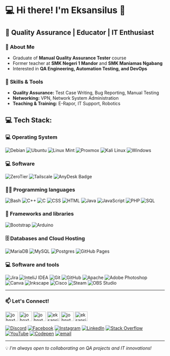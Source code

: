 # 💻 Hi there! I'm Eksansilus 👋  
## 🎯 Quality Assurance | Educator | IT Enthusiast  

### 🔎 **About Me**  
- Graduate of **Manual Quality Assurance Tester** course  
- Former teacher at **SMK Negeri 1 Mandor** and **SMK Maniamas Ngabang**  
- Interested in **QA Engineering, Automation Testing, and DevOps**  

### 🚀 **Skills & Tools**  
- **Quality Assurance:** Test Case Writing, Bug Reporting, Manual Testing  
- **Networking:** VPN, Network System Administration  
- **Teaching & Training:** E-Rapor, IT Support, Robotics  

## 💻 Tech Stack:
### 💻 Operating System

![Debian](https://img.shields.io/badge/debian-red?style=for-the-badge&logo=debian&logoColor=orange&color=darkred)
![Ubuntu](https://img.shields.io/badge/Ubuntu-E95420?style=for-the-badge&logo=Ubuntu&logoColor=white)
![Linux Mint](https://img.shields.io/badge/Linux_Mint-87CF3E?style=for-the-badge&logo=linux-mint&logoColor=white)
![Proxmox](https://img.shields.io/badge/Proxmox-E57000?logo=proxmox&logoColor=fff&style=for-the-badge)
![Kali Linux](https://img.shields.io/badge/Kali%20Linux-557C94?logo=kalilinux&logoColor=fff&style=for-the-badge)
![Windows](https://img.shields.io/badge/windows-blue?style=for-the-badge)

### 💻 Software

![ZeroTier](https://img.shields.io/badge/ZeroTier-FFB441?logo=zerotier&logoColor=fff&style=for-the-badge)
![Tailscale](https://img.shields.io/badge/Tailscale-242424?logo=tailscale&logoColor=fff&style=for-the-badge)
![AnyDesk Badge](https://img.shields.io/badge/AnyDesk-EF443B?logo=anydesk&logoColor=fff&style=for-the-badge)

### 👨‍💻 Programming languages

![Bash](https://img.shields.io/badge/Bash-121011.svg?style=for-the-badge&logo=gnu-bash&logoColor=white)
![C++](https://img.shields.io/badge/c++-%2300599C.svg?style=for-the-badge&logo=c%2B%2B&logoColor=white) 
![C](https://img.shields.io/badge/c-%2300599C.svg?style=for-the-badge&logo=c&logoColor=white)
![CSS](https://img.shields.io/badge/CSS-1572B6.svg?style=for-the-badge&logo=css3&logoColor=white)
![HTML](https://img.shields.io/badge/HTML-E34F26.svg?style=for-the-badge&logo=html5&logoColor=white)
![Java](https://img.shields.io/badge/java-%23ED8B00.svg?style=for-the-badge&logo=openjdk&logoColor=white) 
![JavaScript](https://img.shields.io/badge/javascript-%23323330.svg?style=for-the-badge&logo=javascript&logoColor=%23F7DF1E) 
![PHP](https://img.shields.io/badge/php-%23777BB4.svg?style=for-the-badge&logo=php&logoColor=white) 
![SQL](https://custom-icon-badges.herokuapp.com/badge/SQL-025E8C.svg?style=for-the-badge&logo=database&logoColor=white)

### 🧰 Frameworks and libraries

![Bootstrap](https://img.shields.io/badge/bootstrap-%238511FA.svg?style=for-the-badge&logo=bootstrap&logoColor=white)
![Arduino](https://img.shields.io/badge/-Arduino-00979D?style=for-the-badge&logo=Arduino&logoColor=white) 

### 🗄️ Databases and Cloud Hosting

![MariaDB](https://img.shields.io/badge/MariaDB-003545?style=for-the-badge&logo=mariadb&logoColor=white) 
![MySQL](https://img.shields.io/badge/mysql-4479A1.svg?style=for-the-badge&logo=mysql&logoColor=white) 
![Postgres](https://img.shields.io/badge/postgres-%23316192.svg?style=for-the-badge&logo=postgresql&logoColor=white) 
![GitHub Pages](https://img.shields.io/badge/GitHub%20Pages-327FC7.svg?logo=github&logoColor=white)

### 💻 Software and tools

![Jira](https://img.shields.io/badge/jira-%230A0FFF.svg?style=for-the-badge&logo=jira&logoColor=white) 
![InteliJ IDEA](https://img.shields.io/badge/Intellij%20Idea-000?logo=intellij-idea&style=for-the-badge)
![Git](https://img.shields.io/badge/git-%23F05033.svg?style=for-the-badge&logo=git&logoColor=white) 
![GitHub](https://img.shields.io/badge/github-%23121011.svg?style=for-the-badge&logo=github&logoColor=white) 
![Apache](https://img.shields.io/badge/apache-%23D42029.svg?style=for-the-badge&logo=apache&logoColor=white) 
![Adobe Photoshop](https://img.shields.io/badge/adobe%20photoshop-%2331A8FF.svg?style=for-the-badge&logo=adobe%20photoshop&logoColor=white) 
![Canva](https://img.shields.io/badge/Canva-%2300C4CC.svg?style=for-the-badge&logo=Canva&logoColor=white) 
![Inkscape](https://img.shields.io/badge/Inkscape-e0e0e0?style=for-the-badge&logo=inkscape&logoColor=080A13) 
![Cisco](https://img.shields.io/badge/cisco-%23049fd9.svg?style=for-the-badge&logo=cisco&logoColor=black) 
![Steam](https://img.shields.io/badge/steam-%23000000.svg?style=for-the-badge&logo=steam&logoColor=white)
![OBS Studio](https://img.shields.io/badge/-OBS%20Studio-302E31?style=for-the-badge&logo=obs-studio&logoColor=white)

---

### 📫 **Let's Connect!**  
<p align="left">
<a href="https://linkedin.com/in/johnxth" target="blank"><img align="center" src="https://raw.githubusercontent.com/rahuldkjain/github-profile-readme-generator/master/src/images/icons/Social/linked-in-alt.svg" alt="johnxth" height="30" width="40" /></a>
<a href="https://stackoverflow.com/users/johnxth" target="blank"><img align="center" src="https://raw.githubusercontent.com/rahuldkjain/github-profile-readme-generator/master/src/images/icons/Social/stack-overflow.svg" alt="johnxth" height="30" width="40" /></a>
<a href="https://fb.com/johnxth" target="blank"><img align="center" src="https://raw.githubusercontent.com/rahuldkjain/github-profile-readme-generator/master/src/images/icons/Social/facebook.svg" alt="johnxth" height="30" width="40" /></a>
<a href="https://instagram.com/eksansilus" target="blank"><img align="center" src="https://raw.githubusercontent.com/rahuldkjain/github-profile-readme-generator/master/src/images/icons/Social/instagram.svg" alt="eksansilus" height="30" width="40" /></a>
<a href="https://www.youtube.com/c/johnxth" target="blank"><img align="center" src="https://raw.githubusercontent.com/rahuldkjain/github-profile-readme-generator/master/src/images/icons/Social/youtube.svg" alt="johnxth" height="30" width="40" /></a>
<a href="https://discord.gg/eksansilus" target="blank"><img align="center" src="https://raw.githubusercontent.com/rahuldkjain/github-profile-readme-generator/master/src/images/icons/Social/discord.svg" alt="eksansilus" height="30" width="40" /></a>
</p>

[![Discord](https://img.shields.io/badge/Discord-%237289DA.svg?logo=discord&logoColor=white)](https://discord.gg/eksansilus) 
[![Facebook](https://img.shields.io/badge/Facebook-%231877F2.svg?logo=Facebook&logoColor=white)](https://facebook.com/johnxth) 
[![Instagram](https://img.shields.io/badge/Instagram-%23E4405F.svg?logo=Instagram&logoColor=white)](https://instagram.com/eksansilus) 
[![LinkedIn](https://img.shields.io/badge/LinkedIn-%230077B5.svg?logo=linkedin&logoColor=white)](https://linkedin.com/in/johnxth) 
[![Stack Overflow](https://img.shields.io/badge/-Stackoverflow-FE7A16?logo=stack-overflow&logoColor=white)](https://stackoverflow.com/users/johnxth) 
[![YouTube](https://img.shields.io/badge/YouTube-%23FF0000.svg?logo=YouTube&logoColor=white)](https://youtube.com/@johnxth) 
[![Codepen](https://img.shields.io/badge/Codepen-000000?logo=codepen&logoColor=white)](https://codepen.io/johnxth) 
[![email](https://img.shields.io/badge/Email-D14836?logo=gmail&logoColor=white)](mailto:eksansilus@gmail.com) 

---

💡 _I'm always open to collaborating on QA projects and IT innovations!_
